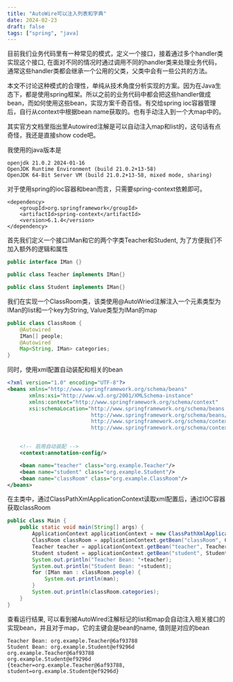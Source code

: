 ```yaml
---
title: "AutoWire可以注入列表和字典"
date: 2024-02-23
draft: false
tags: ["spring", "java]
---
```


目前我们业务代码里有一种常见的模式，定义一个接口，接着通过多个handler类实现这个接口, 在面对不同的情况时通过调用不同的handler类来处理业务代码，通常这些handler类都会继承一个公用的父类，父类中会有一些公共的方法。

本文不讨论这种模式的合理性，单纯从技术角度分析实现的方案。因为在Java生态下，都是使用spring框架。所以之前的业务代码中都会把这些handler做成bean，而如何使用这些bean，实现方案千奇百怪。有交给spring ioc容器管理后，自行从context中根据bean name获取的。也有手动注入到一个大map中的。

其实官方文档里指出里Autowired注解是可以自动注入map和list的，这句话有点奇怪，我还是直接show code吧。

我使用的java版本是
```shell
openjdk 21.0.2 2024-01-16
OpenJDK Runtime Environment (build 21.0.2+13-58)
OpenJDK 64-Bit Server VM (build 21.0.2+13-58, mixed mode, sharing)
```

对于使用spring的ioc容器和bean而言，只需要spring-context依赖即可。

```mvn
<dependency>
    <groupId>org.springframework</groupId>
    <artifactId>spring-context</artifactId>
    <version>6.1.4</version>
</dependency>
```

首先我们定义一个接口IMan和它的两个字类Teacher和Student, 为了方便我们不加入额外的逻辑和属性
```java
public interface IMan {}
```
```java
public class Teacher implements IMan{}
```
```java
public class Student implements IMan{}
```

我们在实现一个ClassRoom类，该类使用@AutoWried注解注入一个元素类型为IMan的list和一个key为String, Value类型为IMan的map

```java
public class ClassRoom {
    @Autowired
    IMan[] people;
    @Autowired
    Map<String, IMan> categories;
}
```

同时，使用xml配置自动装配和相关的bean
```xml
<?xml version="1.0" encoding="UTF-8"?>
<beans xmlns="http://www.springframework.org/schema/beans"
       xmlns:xsi="http://www.w3.org/2001/XMLSchema-instance"
       xmlns:context="http://www.springframework.org/schema/context"
       xsi:schemaLocation="http://www.springframework.org/schema/beans
                           http://www.springframework.org/schema/beans/spring-beans.xsd
                           http://www.springframework.org/schema/context
                           http://www.springframework.org/schema/context/spring-context.xsd">


    <!-- 启用自动装配 -->
    <context:annotation-config/>

    <bean name="teacher" class="org.example.Teacher"/>
    <bean name="student" class="org.example.Student"/>
    <bean name="classRoom" class="org.example.ClassRoom"/>
</beans>
```

在主类中，通过ClassPathXmlApplicationContext读取xml配置后，通过IOC容器获取classRoom
```java
public class Main {
    public static void main(String[] args) {
        ApplicationContext applicationContext = new ClassPathXmlApplicationContext("spring-root.xml");
        ClassRoom classRoom = applicationContext.getBean("classRoom", ClassRoom.class);
        Teacher teacher = applicationContext.getBean("teacher", Teacher.class);
        Student student = applicationContext.getBean("student", Student.class);
        System.out.println("Teacher Bean: "+teacher);
        System.out.println("Student Bean: "+student);
        for (IMan man : classRoom.people) {
            System.out.println(man);
        }
        System.out.println(classRoom.categories);
    }
}
```

查看运行结果, 可以看到被AutoWired注解标记的list和map会自动注入相关接口的实现bean，并且对于map，它的主键会是bean的name, 值则是对应的bean
```shell
Teacher Bean: org.example.Teacher@6af93788
Student Bean: org.example.Student@ef9296d
org.example.Teacher@6af93788
org.example.Student@ef9296d
{teacher=org.example.Teacher@6af93788, student=org.example.Student@ef9296d}
```
